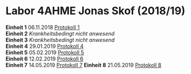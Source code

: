 # Labor 4AHME Jonas Skof (2018/19)

**Einheit 1** 06.11.2018  [Protokoll 1](protokoll_g2_skojom15_06.11.2018.md)    
**Einheit 2**   *Krankheitsbedingt nicht anwesend*  
**Einheit 3**   *Krankheitsbedingt nicht anwesend*  
**Einheit 4** 29.01.2019  [Protokoll 4](protokoll_g2_skojom15_29.01.2019.md)       
**Einheit 5** 05.02.2019  [Protokoll 5](protokoll_g2_skojom15_05.02.2019.md)       
**Einheit 6** 12.02.2019  [Protokoll 6](protokoll_g2_skojom15_12.02.2019.md)   
**Einheit 7** 14.05.2019  [Protokoll 7](protokoll_g2_skojom15_25.05.2019.md)
**Einheit 8** 21.05.2019  [Protokoll 8](protokoll_g2_skojom15_21.05.2019.md)
